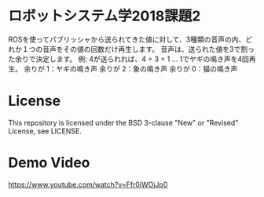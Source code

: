 # ロボットシステム学2018課題2
ROSを使ってパブリッシャから送られてきた値に対して、3種類の音声の内、どれか１つの音声をその値の回数だけ再生します。
音声は、送られた値を3で割った余りで決定します。
例: 4が送られれば、4 ÷ 3 = 1 ... 1でヤギの鳴き声を4回再生。
余りが 1：ヤギの鳴き声
余りが 2：象の鳴き声
余りが 0：猫の鳴き声

# License
This repository is licensed under the BSD 3-clause "New" or "Revised" License, see LICENSE.

# Demo Video
https://www.youtube.com/watch?v=Ffr0iWOjJp0
